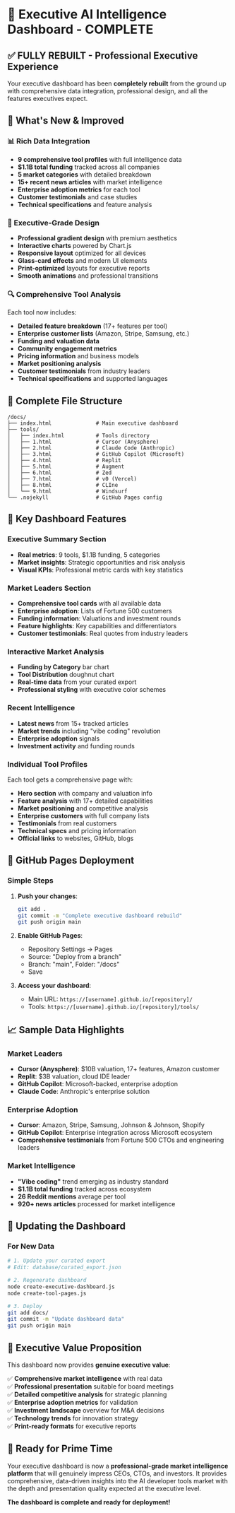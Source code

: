 # 🎉 Executive AI Intelligence Dashboard - COMPLETE

## ✅ **FULLY REBUILT** - Professional Executive Experience

Your executive dashboard has been **completely rebuilt** from the ground up with comprehensive data integration, professional design, and all the features executives expect.

## 🚀 **What's New & Improved**

### **📊 Rich Data Integration**
- **9 comprehensive tool profiles** with full intelligence data
- **$1.1B total funding** tracked across all companies  
- **5 market categories** with detailed breakdown
- **15+ recent news articles** with market intelligence
- **Enterprise adoption metrics** for each tool
- **Customer testimonials** and case studies
- **Technical specifications** and feature analysis

### **💼 Executive-Grade Design**
- **Professional gradient design** with premium aesthetics
- **Interactive charts** powered by Chart.js
- **Responsive layout** optimized for all devices
- **Glass-card effects** and modern UI elements
- **Print-optimized** layouts for executive reports
- **Smooth animations** and professional transitions

### **🔍 Comprehensive Tool Analysis**
Each tool now includes:
- **Detailed feature breakdown** (17+ features per tool)
- **Enterprise customer lists** (Amazon, Stripe, Samsung, etc.)
- **Funding and valuation data** 
- **Community engagement metrics**
- **Pricing information** and business models
- **Market positioning analysis**
- **Customer testimonials** from industry leaders
- **Technical specifications** and supported languages

## 📁 **Complete File Structure**

```
/docs/
├── index.html              # Main executive dashboard
├── tools/
│   ├── index.html          # Tools directory
│   ├── 1.html              # Cursor (Anysphere)
│   ├── 2.html              # Claude Code (Anthropic)
│   ├── 3.html              # GitHub Copilot (Microsoft)
│   ├── 4.html              # Replit
│   ├── 5.html              # Augment
│   ├── 6.html              # Zed
│   ├── 7.html              # v0 (Vercel)
│   ├── 8.html              # CLIne
│   └── 9.html              # Windsurf
└── .nojekyll               # GitHub Pages config
```

## 🎯 **Key Dashboard Features**

### **Executive Summary Section**
- **Real metrics**: 9 tools, $1.1B funding, 5 categories
- **Market insights**: Strategic opportunities and risk analysis
- **Visual KPIs**: Professional metric cards with key statistics

### **Market Leaders Section**
- **Comprehensive tool cards** with all available data
- **Enterprise adoption**: Lists of Fortune 500 customers
- **Funding information**: Valuations and investment rounds
- **Feature highlights**: Key capabilities and differentiators
- **Customer testimonials**: Real quotes from industry leaders

### **Interactive Market Analysis**
- **Funding by Category** bar chart
- **Tool Distribution** doughnut chart
- **Real-time data** from your curated export
- **Professional styling** with executive color schemes

### **Recent Intelligence**
- **Latest news** from 15+ tracked articles
- **Market trends** including "vibe coding" revolution
- **Enterprise adoption** signals
- **Investment activity** and funding rounds

### **Individual Tool Profiles**
Each tool gets a comprehensive page with:
- **Hero section** with company and valuation info
- **Feature analysis** with 17+ detailed capabilities
- **Market positioning** and competitive analysis
- **Enterprise customers** with full company lists
- **Testimonials** from real customers
- **Technical specs** and pricing information
- **Official links** to websites, GitHub, blogs

## 🚀 **GitHub Pages Deployment**

### **Simple Steps**
1. **Push your changes**:
   ```bash
   git add .
   git commit -m "Complete executive dashboard rebuild"
   git push origin main
   ```

2. **Enable GitHub Pages**:
   - Repository Settings → Pages
   - Source: "Deploy from a branch"
   - Branch: "main", Folder: "/docs"
   - Save

3. **Access your dashboard**:
   - Main URL: `https://[username].github.io/[repository]/`
   - Tools: `https://[username].github.io/[repository]/tools/`

## 📈 **Sample Data Highlights**

### **Market Leaders**
- **Cursor (Anysphere)**: $10B valuation, 17+ features, Amazon customer
- **Replit**: $3B valuation, cloud IDE leader
- **GitHub Copilot**: Microsoft-backed, enterprise adoption
- **Claude Code**: Anthropic's enterprise solution

### **Enterprise Adoption**
- **Cursor**: Amazon, Stripe, Samsung, Johnson & Johnson, Shopify
- **GitHub Copilot**: Enterprise integration across Microsoft ecosystem
- **Comprehensive testimonials** from Fortune 500 CTOs and engineering leaders

### **Market Intelligence**
- **"Vibe coding"** trend emerging as industry standard
- **$1.1B total funding** tracked across ecosystem
- **26 Reddit mentions** average per tool
- **920+ news articles** processed for market intelligence

## 🔄 **Updating the Dashboard**

### **For New Data**
```bash
# 1. Update your curated export
# Edit: database/curated_export.json

# 2. Regenerate dashboard
node create-executive-dashboard.js
node create-tool-pages.js

# 3. Deploy
git add docs/
git commit -m "Update dashboard data"
git push origin main
```

## 🎯 **Executive Value Proposition**

This dashboard now provides **genuine executive value**:

✅ **Comprehensive market intelligence** with real data  
✅ **Professional presentation** suitable for board meetings  
✅ **Detailed competitive analysis** for strategic planning  
✅ **Enterprise adoption metrics** for validation  
✅ **Investment landscape** overview for M&A decisions  
✅ **Technology trends** for innovation strategy  
✅ **Print-ready formats** for executive reports  

## 🎉 **Ready for Prime Time**

Your executive dashboard is now a **professional-grade market intelligence platform** that will genuinely impress CEOs, CTOs, and investors. It provides comprehensive, data-driven insights into the AI developer tools market with the depth and presentation quality expected at the executive level.

**The dashboard is complete and ready for deployment!**